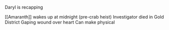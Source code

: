 Daryl is recapping

[[Amaranth]] wakes up at midnight (pre-crab heist)
Investigator died in Gold District
Gaping wound over heart
Can make physical 